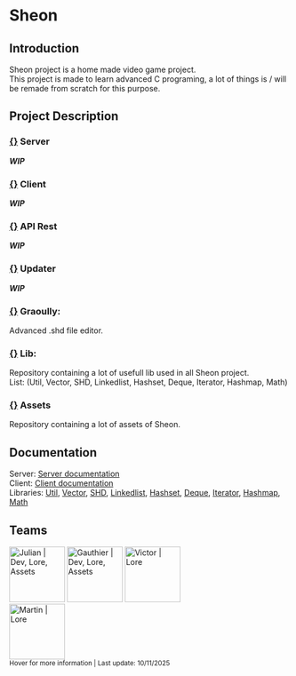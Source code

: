 # Sheon

## Introduction
Sheon project is a home made video game project.  
This project is made to learn advanced C programing, a lot of things is / will be remade from scratch for this purpose.

## Project Description

### [**{}**](#) Server
***WIP***

### [**{}**](#) Client
***WIP***

### [**{}**](#) API Rest
***WIP***

### [**{}**](#) Updater
***WIP***

### [**{}**](https://github.com/SheonGame/graoully) Graoully: 
Advanced .shd file editor.

### [**{}**](https://github.com/SheonGame/SheonLib) Lib:
Repository containing a lot of usefull lib used in all Sheon project.  
List: (Util, Vector, SHD, Linkedlist, Hashset, Deque, Iterator, Hashmap, Math)

### [**{}**](https://github.com/SheonGame/SheonAssets) Assets
Repository containing a lot of assets of Sheon.

## Documentation

Server: [Server documentation](#)  
Client: [Client documentation](#)  
Libraries:
[Util](https://github.com/SheonGame/SheonLib/blob/master/util/README.md),
[Vector](https://github.com/SheonGame/SheonLib/blob/master/vector/README.md),
[SHD](https://github.com/SheonGame/SheonLib/blob/master/shd/README.md),
[Linkedlist](https://github.com/SheonGame/SheonLib/blob/master/linkedlist/README.md),
[Hashset](https://github.com/SheonGame/SheonLib/blob/master/hashset/README.md),
[Deque](https://github.com/SheonGame/SheonLib/blob/master/deque/README.md),
[Iterator](https://github.com/SheonGame/SheonLib/blob/master/iterator/README.md),
[Hashmap](https://github.com/SheonGame/SheonLib/blob/master/hashmap/README.md),
[Math](#)

## Teams

[<img src="https://avatars.githubusercontent.com/u/183355320?" title="Julian | Dev, Lore, Assets" width="100"/>](https://github.com/julian-hemmer)
[<img src="https://avatars.githubusercontent.com/u/183359286?" title="Gauthier | Dev, Lore, Assets" width="100"/>](https://github.com/GauthierMalfilatre)
[<img src="https://avatars.githubusercontent.com/u/183359645?" title="Victor | Lore" width="100"/>](https://github.com/VictorZEpitech)  
[<img src="https://avatars.githubusercontent.com/u/183362996?" title="Martin | Lore" width="100"/>](https://github.com/Martin-Matin-Muller)  
<sup>Hover for more information | Last update: 10/11/2025</sup>
